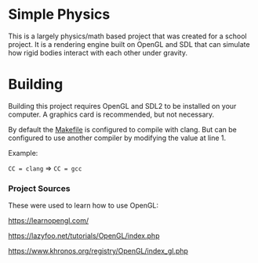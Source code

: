 # Simple Physics
This is a largely physics/math based project that was created for a school project. It is a rendering engine built on OpenGL and
SDL that can simulate how rigid bodies interact with each other under gravity.

# Building
Building this project requires OpenGL and SDL2 to be installed on your computer. A graphics card is recommended, but not necessary. 

By default the [Makefile](./Makefile) is configured to compile with clang. But can be configured to use another compiler by modifying the value at line 1.

Example:

`CC = clang` => `CC = gcc`

### Project Sources

These were used to learn how to use OpenGL:

https://learnopengl.com/

https://lazyfoo.net/tutorials/OpenGL/index.php

https://www.khronos.org/registry/OpenGL/index_gl.php
